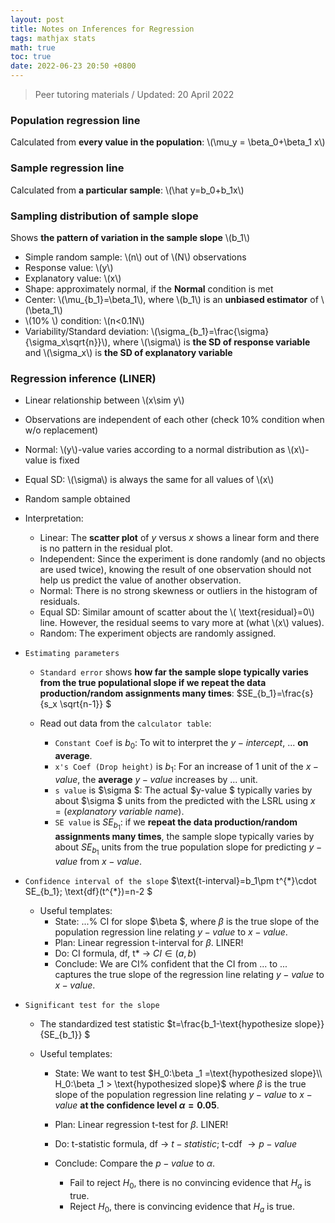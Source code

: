 ```yaml
---
layout: post
title: Notes on Inferences for Regression
tags: mathjax stats
math: true
toc: true
date: 2022-06-23 20:50 +0800
---
```


> Peer tutoring materials / Updated: 20 April 2022

### Population regression line

Calculated from **every value in the population**: \\\(\mu_y = \beta_0+\beta_1 x\\\)

### Sample regression line

Calculated from **a particular sample**: \\\(\hat y=b_0+b_1x\\\)

### Sampling distribution of sample slope

Shows **the pattern of variation in the sample slope** \\\(b_1\\\)

- Simple random sample: \\\(n\\\) out of \\\(N\\\) observations
- Response value: \\\(y\\\)
- Explanatory value: \\\(x\\\)
- Shape: approximately normal, if the **Normal** condition is met
- Center: \\\(\mu_{b_1}=\beta_1\\\), where \\\(b_1\\\) is an **unbiased estimator** of \\\(\beta_1\\\)
- \\\(10\% \\\) condition: \\\(n<0.1N\\\)
- Variability/Standard deviation: \\\(\sigma_{b_1}=\frac{\sigma}{\sigma_x\sqrt{n}}\\\), where \\\(\sigma\\\) is **the SD of response variable** and \\\(\sigma_x\\\) is **the SD of explanatory variable**

### Regression inference (LINER)

- Linear relationship between \\\(x\sim y\\\)
- Observations are independent of each other (check 10% condition when w/o replacement)
- Normal: \\\(y\\\)-value varies according to a normal distribution as \\\(x\\\)-value is fixed
- Equal SD: \\\(\sigma\\\) is always the same for all values of \\\(x\\\)
- Random sample obtained
- Interpretation:
  - Linear: The **scatter plot** of $y$ versus $x$ shows a linear form and there is no pattern in the residual plot.
  - Independent: Since the experiment is done randomly (and no objects are used twice), knowing the result of one observation should not help us predict the value of another observation.
  - Normal: There is no strong skewness or outliers in the histogram of residuals.
  - Equal SD: Similar amount of scatter about the \\\( \text{residual}=0\\\) line. However, the residual seems to vary more at (what \\\(x\\\) values).
  - Random: The experiment objects are randomly assigned.

- `Estimating parameters`

  - `Standard error` shows **how far the sample slope typically varies from the true populational slope if we repeat the data production/random assignments many times**:  $SE_{b_1}=\frac{s}{s_x \sqrt{n-1}} $

  - Read out data from the `calculator table`:

    - `Constant Coef` is $b_0$: To wit to interpret the $y-intercept$, ... **on average**.
    - `x's Coef (Drop height)` is $b_1$: For an increase of 1 unit of the $x-value$, the **average** $y-value$ increases by ... unit.
    - `s value` is  $\sigma $: The actual  $y-value $ typically varies by about  $\sigma $ units from the predicted with the LSRL using $x=(explanatory\ variable\ name)$.
    - `SE value` is  $SE_{b_1}$: if we **repeat the data production/random assignments many times**, the sample slope typically varies by about $SE_{b_1}$ units from the true population slope for predicting $y-value$ from $x-value$.

- `Confidence interval of the slope`   $\text{t-interval}=b_1\pm t^{\*}\cdot SE_{b_1}; \text{df}(t^{\*})=n-2 $

  - Useful templates:
    - State: ...% CI for slope  $\beta $, where
      $\beta$
    is the true slope of the population regression line relating  $y-value$ to  $x-value$.
    - Plan: Linear regression t-interval for  $\beta$. LINER!
    - Do: CI formula, df, t*  $\to$ $CI\in(a,b)$
    - Conclude: We are CI% confident that the CI from ... to ... captures the true slope of the regression line relating  $y-value$ to  $x-value$.

- `Significant test for the slope`

  - The standardized test statistic  $t=\frac{b_1-\text{hypothesize slope}}{SE_{b_1}} $

  - Useful templates:

    - State: We want to test $H_0:\beta _1 =\text{hypothesized slope}\\ H_0:\beta _1 > \text{hypothesized slope}$
          where $\beta$ is the true slope of the population regression line relating $y-value$ to $x-value$ **at the confidence level $\alpha = 0.05$**.

    - Plan: Linear regression t-test for $\beta$. LINER!

    - Do: t-statistic formula, df $\to$  $t-statistic$;
     t-cdf  $\to p-value$

    - Conclude: Compare the  $p-value$ 
     to  $\alpha$.

      - Fail to reject $H_0$, there is no convincing evidence that $H_a$ is true.
      - Reject $H_0$, there is convincing evidence that $H_a$ is true.
